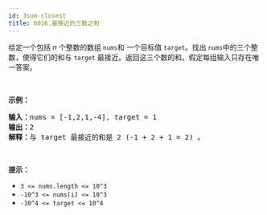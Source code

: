 ```yaml
---
id: 3sum-closest
title: 0016.最接近的三数之和
---
```

给定一个包括 _n_ 个整数的数组 <code>nums</code>和 一个目标值 <code>target</code>。找出 <code>nums</code>中的三个整数，使得它们的和与 <code>target</code> 最接近。返回这三个数的和。假定每组输入只存在唯一答案。

 

**示例：**


<pre><strong>输入：</strong>nums = [-1,2,1,-4], target = 1<br/><strong>输出：</strong>2<br/><strong>解释：</strong>与 target 最接近的和是 2 (-1 + 2 + 1 = 2) 。<br/></pre>

 

**提示：**


- <code>3 &lt;= nums.length &lt;= 10^3</code>
- <code>-10^3 &lt;= nums[i] &lt;= 10^3</code>
- <code>-10^4 &lt;= target &lt;= 10^4</code>
